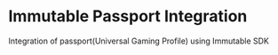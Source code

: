 # Immutable Passport Integration
Integration of passport(Universal Gaming Profile) using Immutable SDK